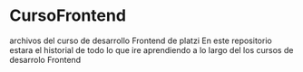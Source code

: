# CursoFrontend
archivos del curso de desarrollo Frontend de platzi
En este repositorio estara el historial de todo lo que ire aprendiendo a lo largo del los cursos de desarrolo Frontend
